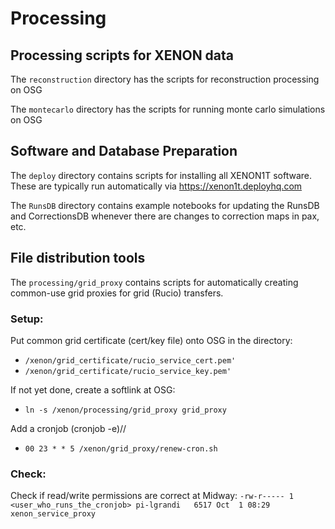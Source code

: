# Processing

## Processing scripts for XENON data

The ```reconstruction``` directory has the scripts for reconstruction processing on OSG

The ```montecarlo``` directory has the scripts for running monte carlo simulations on OSG

## Software and Database Preparation

The ```deploy``` directory contains scripts for installing all XENON1T software. These are typically run automatically via https://xenon1t.deployhq.com

The ```RunsDB``` directory contains example notebooks for updating the RunsDB and CorrectionsDB whenever there are changes to correction maps in pax, etc.

## File distribution tools

The ```processing/grid_proxy``` contains scripts for automatically creating common-use grid proxies for grid (Rucio) transfers.
### Setup:
Put common grid certificate (cert/key file) onto OSG in the directory: 
  * ```/xenon/grid_certificate/rucio_service_cert.pem'```
  * ```/xenon/grid_certificate/rucio_service_key.pem'```
  
If not yet done, create a softlink at OSG:
  * ```ln -s /xenon/processing/grid_proxy grid_proxy```

Add a cronjob (cronjob -e)//
  * ```00 23 * * 5 /xenon/grid_proxy/renew-cron.sh```

### Check:
Check if read/write permissions are correct at Midway: 
```-rw-r----- 1 <user_who_runs_the_cronjob> pi-lgrandi   6517 Oct  1 08:29 xenon_service_proxy```

